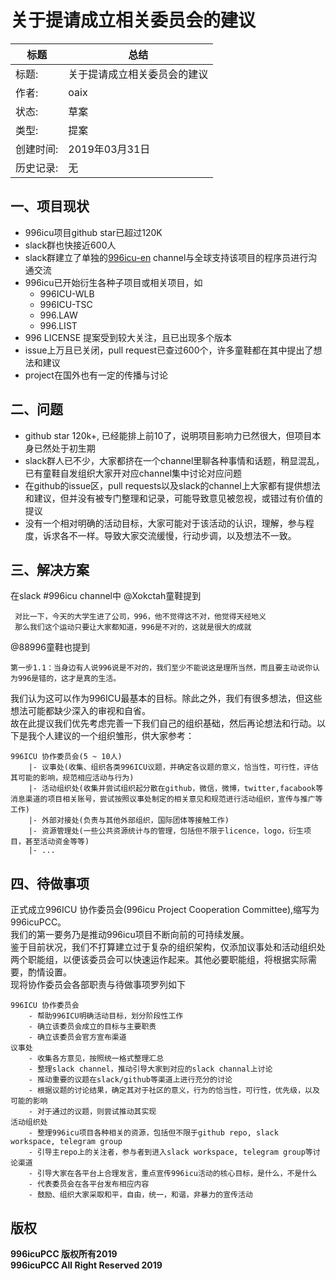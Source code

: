 # 关于提请成立相关委员会的建议
标题 | 总结
-|-
标题:| 关于提请成立相关委员会的建议
作者:| oaix
状态:| 草案
类型:| 提案
创建时间:| 2019年03月31日
历史记录:| 无
## 一、项目现状
* 996icu项目github star已超过120K
* slack群也快接近600人
* slack群建立了单独的[996icu-en](https://996icu.slack.com/messages/CHH0BA5GF) channel与全球支持该项目的程序员进行沟通交流
* 996icu已开始衍生各种子项目或相关项目，如
    - 996ICU-WLB
    - 996ICU-TSC
    - 996.LAW
    - 996.LIST
* 996 LICENSE 提案受到较大关注，且已出现多个版本
* issue上万且已关闭，pull request已查过600个，许多童鞋都在其中提出了想法和建议
* project在国外也有一定的传播与讨论
## 二、问题
* github star 120k+, 已经能排上前10了，说明项目影响力已然很大，但项目本身已然处于初生期
* slack群人已不少，大家都挤在一个channel里聊各种事情和话题，稍显混乱，已有童鞋自发组织大家开对应channel集中讨论对应问题
* 在github的issue区，pull requests以及slack的channel上大家都有提供想法和建议，但并没有被专门整理和记录，可能导致意见被忽视，或错过有价值的提议
* 没有一个相对明确的活动目标，大家可能对于该活动的认识，理解，参与程度，诉求各不一样。导致大家交流缓慢，行动步调，以及想法不一致。
## 三、解决方案
在slack #996icu channel中
@Xokctah童鞋提到
```
 对比一下，今天的大学生进了公司，996，他不觉得这不对，他觉得天经地义
 那么我们这个运动只要让大家都知道，996是不对的，这就是很大的成就
```
@88996童鞋也提到
```
第一步1.1：当身边有人说996说是不对的，我们至少不能说这是理所当然，而且要主动说你认为996是错的，这才是真的生活。
```
我们认为这可以作为996ICU最基本的目标。除此之外，我们有很多想法，但这些想法可能都缺少深入的审视和自省。<br/>
故在此提议我们优先考虑完善一下我们自己的组织基础，然后再论想法和行动。以下是我个人建议的一个组织雏形，供大家参考：
```
996ICU 协作委员会(5 ~ 10人)
    |- 议事处(收集、组织各类996ICU议题，并确定各议题的意义，恰当性，可行性，评估其可能的影响，规范相应活动与行为)
    |- 活动组织处(收集并尝试组织起分散在github，微信，微博，twitter,facabook等消息渠道的项目相关账号，尝试按照议事处制定的相关意见和规范进行活动组织，宣传与推广等工作)
    |- 外部对接处(负责与其他外部组织，国际团体等接触工作)
    |- 资源管理处(一些公共资源统计与的管理，包括但不限于licence，logo，衍生项目，甚至活动资金等等)
    |- ...
```
## 四、待做事项
正式成立996ICU 协作委员会(996icu Project Cooperation Committee),缩写为996icuPCC。<br/>
我们的第一要务乃是推动996icu项目不断向前的可持续发展。<br/>
鉴于目前状况，我们不打算建立过于复杂的组织架构，仅添加议事处和活动组织处两个职能组，以便该委员会可以快速运作起来。其他必要职能组，将根据实际需要，酌情设置。<br/>
现将协作委员会各部职责与待做事项罗列如下
```
996ICU 协作委员会
    - 帮助996ICU明确活动目标，划分阶段性工作
    - 确立该委员会成立的目标与主要职责
    - 确立该委员会官方宣布渠道
议事处
    - 收集各方意见，按照统一格式整理汇总
    - 整理slack channel，推动引导大家到对应的slack channal上讨论
    - 推动重要的议题在slack/github等渠道上进行充分的讨论
    - 根据议题的讨论结果，确定其对于社区的意义，行为的恰当性，可行性，优先级，以及可能的影响
    - 对于通过的议题，则尝试推动其实现
活动组织处
    - 整理996icu项目各种相关的资源，包括但不限于github repo, slack workspace, telegram group
    - 引导主repo上的关注者，参与者到进入slack workspace, telegram group等讨论渠道
    - 引导大家在各平台上合理发言，重点宣传996icu活动的核心目标，是什么，不是什么
    - 代表委员会在各平台发布相应内容
    - 鼓励、组织大家采取和平，自由，统一，和谐，非暴力的宣传活动
```

## 版权
**996icuPCC 版权所有2019** <br/>
**996icuPCC All Right Reserved 2019**
